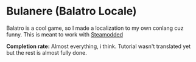 # Bulanere (Balatro Locale)
Balatro is a cool game, so I made a localization to my own conlang cuz funny.
This is meant to work with [Steamodded](https://github.com/Steamodded/smods/releases/tag/1.0.0-beta-0312b)

**Completion rate:** Almost everything, i think. Tutorial wasn't translated yet but the rest is almost fully done.
